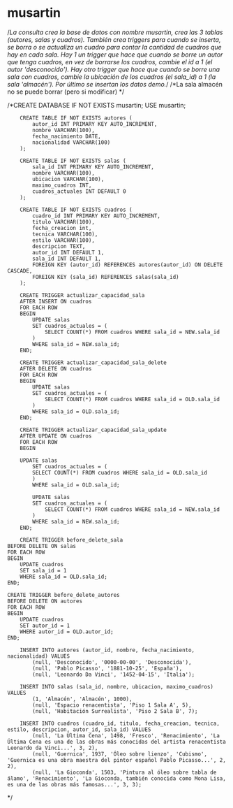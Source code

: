 # musartin
/*La consulta crea la base de datos con nombre musartin, crea las 3 tablas (autores, salas y cuadros).
      También crea triggers para cuando se inserta, se borra o se actualiza un cuadro para contar la cantidad de cuadros que hay en cada sala.
      Hay 1 un trigger que hace que cuando se borre un autor que tenga cuadros, en vez de borrarse los cuadros, cambie el id a 1 (el autor 'desconocido').
      Hay otro trigger que hace que cuando se borre una sala con cuadros, cambie la ubicación de los cuadros (el sala_id) a 1 (la sala 'almacén').
      Por último se insertan los datos demo.*/
/*La sala almacén no se puede borrar (pero si modificar) */
      
/*CREATE DATABASE IF NOT EXISTS musartin;
        USE musartin;

        CREATE TABLE IF NOT EXISTS autores (
            autor_id INT PRIMARY KEY AUTO_INCREMENT,
            nombre VARCHAR(100),
            fecha_nacimiento DATE,
            nacionalidad VARCHAR(100)
        );

        CREATE TABLE IF NOT EXISTS salas (
            sala_id INT PRIMARY KEY AUTO_INCREMENT,
            nombre VARCHAR(100),
            ubicacion VARCHAR(100),
            maximo_cuadros INT,
            cuadros_actuales INT DEFAULT 0
        );

        CREATE TABLE IF NOT EXISTS cuadros (
            cuadro_id INT PRIMARY KEY AUTO_INCREMENT,
            titulo VARCHAR(100),
            fecha_creacion int,
            tecnica VARCHAR(100),
            estilo VARCHAR(100),
            descripcion TEXT,
            autor_id INT DEFAULT 1,
            sala_id INT DEFAULT 1,
            FOREIGN KEY (autor_id) REFERENCES autores(autor_id) ON DELETE CASCADE,
            FOREIGN KEY (sala_id) REFERENCES salas(sala_id)
        );

        CREATE TRIGGER actualizar_capacidad_sala
        AFTER INSERT ON cuadros
        FOR EACH ROW
        BEGIN
            UPDATE salas
            SET cuadros_actuales = (
                SELECT COUNT(*) FROM cuadros WHERE sala_id = NEW.sala_id
            )
            WHERE sala_id = NEW.sala_id;
        END;
        
        CREATE TRIGGER actualizar_capacidad_sala_delete
        AFTER DELETE ON cuadros
        FOR EACH ROW
        BEGIN
            UPDATE salas
            SET cuadros_actuales = (
                SELECT COUNT(*) FROM cuadros WHERE sala_id = OLD.sala_id
            )
            WHERE sala_id = OLD.sala_id;
        END;

        CREATE TRIGGER actualizar_capacidad_sala_update
        AFTER UPDATE ON cuadros
        FOR EACH ROW
        BEGIN
                
        UPDATE salas
            SET cuadros_actuales = (
            SELECT COUNT(*) FROM cuadros WHERE sala_id = OLD.sala_id
            )
            WHERE sala_id = OLD.sala_id;

            UPDATE salas
            SET cuadros_actuales = (
                SELECT COUNT(*) FROM cuadros WHERE sala_id = NEW.sala_id
            )
            WHERE sala_id = NEW.sala_id;
        END;
        
        CREATE TRIGGER before_delete_sala
    BEFORE DELETE ON salas
    FOR EACH ROW
    BEGIN
        UPDATE cuadros
        SET sala_id = 1
        WHERE sala_id = OLD.sala_id;
    END;

    CREATE TRIGGER before_delete_autores
    BEFORE DELETE ON autores
    FOR EACH ROW
    BEGIN
        UPDATE cuadros
        SET autor_id = 1
        WHERE autor_id = OLD.autor_id;
    END;

        INSERT INTO autores (autor_id, nombre, fecha_nacimiento, nacionalidad) VALUES
            (null, 'Desconocido', '0000-00-00', 'Desconocida'),
            (null, 'Pablo Picasso', '1881-10-25', 'España'),
            (null, 'Leonardo Da Vinci', '1452-04-15', 'Italia');

        INSERT INTO salas (sala_id, nombre, ubicacion, maximo_cuadros) VALUES
            (1, 'Almacén', 'Almacén', 1000),
            (null, 'Espacio renacentista', 'Piso 1 Sala A', 5),
            (null, 'Habitación Surrealista', 'Piso 2 Sala B', 7);

        INSERT INTO cuadros (cuadro_id, titulo, fecha_creacion, tecnica, estilo, descripcion, autor_id, sala_id) VALUES
            (null, 'La Última Cena', 1498, 'Fresco', 'Renacimiento', 'La Última Cena es una de las obras más conocidas del artista renacentista Leonardo da Vinci...', 3, 2),
            (null, 'Guernica', 1937, 'Óleo sobre lienzo', 'Cubismo', 'Guernica es una obra maestra del pintor español Pablo Picasso...', 2, 2),
            (null, 'La Gioconda', 1503, 'Pintura al óleo sobre tabla de álamo', 'Renacimiento', 'La Gioconda, también conocida como Mona Lisa, es una de las obras más famosas...', 3, 3);
*/
